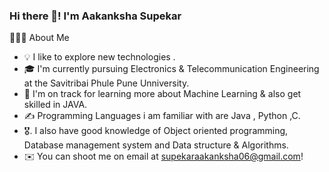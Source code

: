 ### Hi there 👋! I'm Aakanksha Supekar
👨🏻‍💻  About Me
* 💡  I like to explore new technologies .
* 🎓  I'm currently pursuing Electronics & Telecommunication Engineering at the Savitribai Phule Pune Unniversity.
* 🌱  I'm on track for learning more about Machine Learning & also get skilled in JAVA.
* ✍️  Programming Languages i am familiar with are Java , Python ,C.
* 🎖️. I also have good knowledge of Object oriented programming, Database management system and Data structure & Algorithms.
* ✉️  You can shoot me on email at supekaraakanksha06@gmail.com! 


